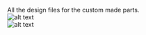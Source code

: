 All the design files for the custom made parts.<br />
![alt text](https://i.imgur.com/CMVaDjb.png)<br />
![alt text](https://i.imgur.com/k28LB68.png)

